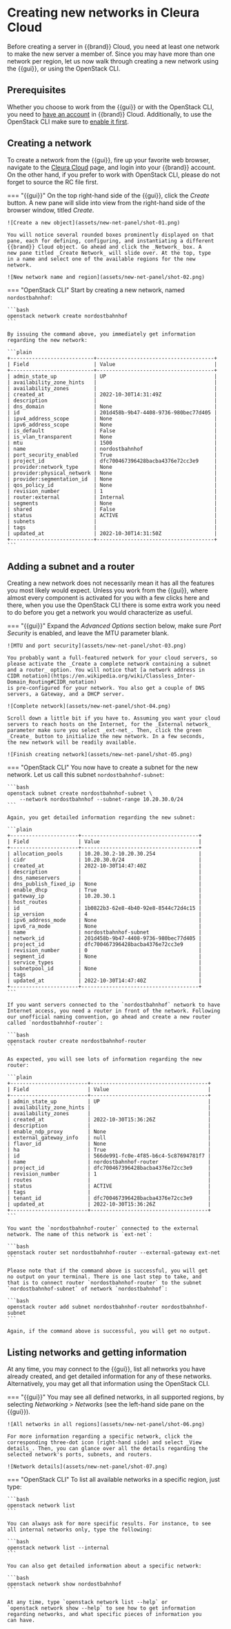 # Creating new networks in Cleura Cloud

Before creating a server in {{brand}} Cloud, you need at least
one network to make the new server a member of. Since you may have
more than one network per region, let us now walk through creating
a new network using the {{gui}}, or using the OpenStack CLI.

## Prerequisites

Whether you choose to work from the {{gui}} or with the
OpenStack CLI, you need to [have an account](/howto/getting-started/create-account)
in {{brand}} Cloud. Additionally, to use the OpenStack
CLI make sure to [enable it first](/howto/getting-started/enable-openstack-cli).

## Creating a network

To create a network from the {{gui}}, fire up your favorite web
browser, navigate to the [Cleura Cloud](https://{{gui_domain}})
page, and login into your {{brand}} account. On the other hand,
if you prefer to work with OpenStack CLI, please do not forget to
source the RC file first.

=== "{{gui}}"
    On the top right-hand side of the {{gui}}, click the _Create_
    button. A new pane will slide into view from the right-hand side of
    the browser window, titled _Create_.

    ![Create a new object](assets/new-net-panel/shot-01.png)

    You will notice several rounded boxes prominently displayed on that
    pane, each for defining, configuring, and instantiating a different
    {{brand}} Cloud object. Go ahead and click the _Network_ box. A
    new pane titled _Create Network_ will slide over. At the top, type
    in a name and select one of the available regions for the new
    network.

    ![New network name and region](assets/new-net-panel/shot-02.png)
=== "OpenStack CLI"
    Start by creating a new network, named `nordostbahnhof`:

    ```bash
    openstack network create nordostbahnhof
    ```

    By issuing the command above, you immediately get information
    regarding the new network:

    ```plain
    +---------------------------+--------------------------------------+
    | Field                     | Value                                |
    +---------------------------+--------------------------------------+
    | admin_state_up            | UP                                   |
    | availability_zone_hints   |                                      |
    | availability_zones        |                                      |
    | created_at                | 2022-10-30T14:31:49Z                 |
    | description               |                                      |
    | dns_domain                | None                                 |
    | id                        | 201d458b-9b47-4408-9736-980bec77d405 |
    | ipv4_address_scope        | None                                 |
    | ipv6_address_scope        | None                                 |
    | is_default                | False                                |
    | is_vlan_transparent       | None                                 |
    | mtu                       | 1500                                 |
    | name                      | nordostbahnhof                       |
    | port_security_enabled     | True                                 |
    | project_id                | dfc700467396428bacba4376e72cc3e9     |
    | provider:network_type     | None                                 |
    | provider:physical_network | None                                 |
    | provider:segmentation_id  | None                                 |
    | qos_policy_id             | None                                 |
    | revision_number           | 1                                    |
    | router:external           | Internal                             |
    | segments                  | None                                 |
    | shared                    | False                                |
    | status                    | ACTIVE                               |
    | subnets                   |                                      |
    | tags                      |                                      |
    | updated_at                | 2022-10-30T14:31:50Z                 |
    +---------------------------+--------------------------------------+
    ```

## Adding a subnet and a router

Creating a new network does not necessarily mean it has all the
features you most likely would expect. Unless you work from the
{{gui}}, where almost every component is activated for you with
a few clicks here and there, when you use the OpenStack CLI there is
some extra work you need to do before you get a network you would
characterize as useful.

=== "{{gui}}"
    Expand the _Advanced Options_ section below, make sure _Port Security_
    is enabled, and leave the MTU parameter blank.

    ![MTU and port security](assets/new-net-panel/shot-03.png)

    You probably want a full-featured network for your cloud servers, so
    please activate the _Create a complete network containing a subnet
    and a router_ option. You will notice that [a network address in
    CIDR notation](https://en.wikipedia.org/wiki/Classless_Inter-Domain_Routing#CIDR_notation)
    is pre-configured for your network. You also get a couple of DNS
    servers, a Gateway, and a DHCP server.

    ![Complete network](assets/new-net-panel/shot-04.png)

    Scroll down a little bit if you have to. Assuming you want your cloud
    servers to reach hosts on the Internet, for the _External network_
    parameter make sure you select _ext-net_. Then, click the green
    _Create_ button to initialize the new network. In a few seconds,
    the new network will be readily available.

    ![Finish creating network](assets/new-net-panel/shot-05.png)
=== "OpenStack CLI"
    You now have to create a subnet for the new network. Let us call
    this subnet `nordostbahnhof-subnet`:

    ```bash
    openstack subnet create nordostbahnhof-subnet \
        --network nordostbahnhof --subnet-range 10.20.30.0/24
    ```

    Again, you get detailed information regarding the new subnet:

    ```plain
    +----------------------+--------------------------------------+
    | Field                | Value                                |
    +----------------------+--------------------------------------+
    | allocation_pools     | 10.20.30.2-10.20.30.254              |
    | cidr                 | 10.20.30.0/24                        |
    | created_at           | 2022-10-30T14:47:40Z                 |
    | description          |                                      |
    | dns_nameservers      |                                      |
    | dns_publish_fixed_ip | None                                 |
    | enable_dhcp          | True                                 |
    | gateway_ip           | 10.20.30.1                           |
    | host_routes          |                                      |
    | id                   | 1b0822b3-62e8-4b40-92e8-8544c72d4c15 |
    | ip_version           | 4                                    |
    | ipv6_address_mode    | None                                 |
    | ipv6_ra_mode         | None                                 |
    | name                 | nordostbahnhof-subnet                |
    | network_id           | 201d458b-9b47-4408-9736-980bec77d405 |
    | project_id           | dfc700467396428bacba4376e72cc3e9     |
    | revision_number      | 0                                    |
    | segment_id           | None                                 |
    | service_types        |                                      |
    | subnetpool_id        | None                                 |
    | tags                 |                                      |
    | updated_at           | 2022-10-30T14:47:40Z                 |
    +----------------------+--------------------------------------+
    ```

    If you want servers connected to the `nordostbahnhof` network to have
    Internet access, you need a router in front of the network. Following
    our unofficial naming convention, go ahead and create a new router
    called `nordostbahnhof-router`:

    ```bash
    openstack router create nordostbahnhof-router 
    ```

    As expected, you will see lots of information regarding the new router:

    ```plain
    +-------------------------+--------------------------------------+
    | Field                   | Value                                |
    +-------------------------+--------------------------------------+
    | admin_state_up          | UP                                   |
    | availability_zone_hints |                                      |
    | availability_zones      |                                      |
    | created_at              | 2022-10-30T15:36:26Z                 |
    | description             |                                      |
    | enable_ndp_proxy        | None                                 |
    | external_gateway_info   | null                                 |
    | flavor_id               | None                                 |
    | ha                      | True                                 |
    | id                      | 566de991-fc0e-4f85-b6c4-5c87694781f7 |
    | name                    | nordostbahnhof-router                |
    | project_id              | dfc700467396428bacba4376e72cc3e9     |
    | revision_number         | 1                                    |
    | routes                  |                                      |
    | status                  | ACTIVE                               |
    | tags                    |                                      |
    | tenant_id               | dfc700467396428bacba4376e72cc3e9     |
    | updated_at              | 2022-10-30T15:36:26Z                 |
    +-------------------------+--------------------------------------+
    ```

    You want the `nordostbahnhof-router` connected to the external
    network. The name of this network is `ext-net`:

    ```bash
    openstack router set nordostbahnhof-router --external-gateway ext-net
    ```

    Please note that if the command above is successful, you will get
    no output on your terminal. There is one last step to take, and
    that is to connect router `nordostbahnhof-router` to the subnet
    `nordostbahnhof-subnet` of network `nordostbahnhof`:

    ```bash
    openstack router add subnet nordostbahnhof-router nordostbahnhof-subnet
    ```

    Again, if the command above is successful, you will get no output.

## Listing networks and getting information

At any time, you may connect to the {{gui}}, list all networks
you have already created, and get detailed information for any of
these networks. Alternatively, you may get all that information using
the OpenStack CLI.

=== "{{gui}}"
    You may see all defined networks, in all supported regions, by
    selecting _Networking_ > _Networks_ (see the left-hand side pane
    on the {{gui}}).

    ![All networks in all regions](assets/new-net-panel/shot-06.png)

    For more information regarding a specific network, click the
    corresponding three-dot icon (right-hand side) and select _View
    details_. Then, you can glance over all the details regarding the
    selected network's ports, subnets, and routers.

    ![Network details](assets/new-net-panel/shot-07.png)
=== "OpenStack CLI"
    To list all available networks in a specific region, just type:

    ```bash
    openstack network list
    ```

    You can always ask for more specific results. For instance, to see
    all internal networks only, type the following:

    ```bash
    openstack network list --internal
    ```

    You can also get detailed information about a specific network:

    ```bash
    openstack network show nordostbahnhof
    ```

    At any time, type `openstack network list --help` or
    `openstack network show --help` to see how to get information
    regarding networks, and what specific pieces of information you
    can have.
